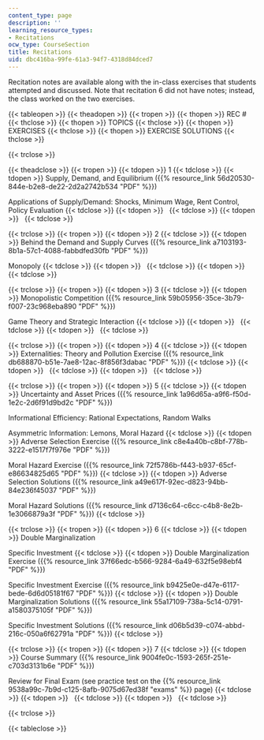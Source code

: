 ```yaml
---
content_type: page
description: ''
learning_resource_types:
- Recitations
ocw_type: CourseSection
title: Recitations
uid: dbc416ba-99fe-61a3-94f7-4318d84dced7
---
```


Recitation notes are available along with the in-class exercises that students attempted and discussed. Note that recitation 6 did not have notes; instead, the class worked on the two exercises.

{{< tableopen >}}
{{< theadopen >}}
{{< tropen >}}
{{< thopen >}}
REC #
{{< thclose >}}
{{< thopen >}}
TOPICS
{{< thclose >}}
{{< thopen >}}
EXERCISES
{{< thclose >}}
{{< thopen >}}
EXERCISE SOLUTIONS
{{< thclose >}}

{{< trclose >}}

{{< theadclose >}}
{{< tropen >}}
{{< tdopen >}}
1
{{< tdclose >}}
{{< tdopen >}}
Supply, Demand, and Equilibrium ({{% resource_link 56d20530-844e-b2e8-de22-2d2a2742b534 "PDF" %}})  
  
Applications of Supply/Demand: Shocks, Minimum Wage, Rent Control, Policy Evaluation
{{< tdclose >}}
{{< tdopen >}}
 
{{< tdclose >}}
{{< tdopen >}}
 
{{< tdclose >}}

{{< trclose >}}
{{< tropen >}}
{{< tdopen >}}
2
{{< tdclose >}}
{{< tdopen >}}
Behind the Demand and Supply Curves ({{% resource_link a7103193-8b1a-57c1-4088-fabbdfed30fb "PDF" %}})  
  
Monopoly
{{< tdclose >}}
{{< tdopen >}}
 
{{< tdclose >}}
{{< tdopen >}}
 
{{< tdclose >}}

{{< trclose >}}
{{< tropen >}}
{{< tdopen >}}
3
{{< tdclose >}}
{{< tdopen >}}
Monopolistic Competition ({{% resource_link 59b05956-35ce-3b79-f007-23c968eba890 "PDF" %}})  
  
Game Theory and Strategic Interaction
{{< tdclose >}}
{{< tdopen >}}
 
{{< tdclose >}}
{{< tdopen >}}
 
{{< tdclose >}}

{{< trclose >}}
{{< tropen >}}
{{< tdopen >}}
4
{{< tdclose >}}
{{< tdopen >}}
Externalities: Theory and Pollution Exercise ({{% resource_link db688870-b51e-7ae8-12ac-8f856f3dabac "PDF" %}})
{{< tdclose >}}
{{< tdopen >}}
 
{{< tdclose >}}
{{< tdopen >}}
 
{{< tdclose >}}

{{< trclose >}}
{{< tropen >}}
{{< tdopen >}}
5
{{< tdclose >}}
{{< tdopen >}}
Uncertainty and Asset Prices ({{% resource_link 1a96d65a-a9f6-f50d-1e2c-2d6f91d9bd2c "PDF" %}})  
  
Informational Efficiency: Rational Expectations, Random Walks  
  
Asymmetric Information: Lemons, Moral Hazard
{{< tdclose >}}
{{< tdopen >}}
Adverse Selection Exercise ({{% resource_link c8e4a40b-c8bf-778b-3222-e1517f7f976e "PDF" %}})  
  
Moral Hazard Exercise ({{% resource_link 72f5786b-f443-b937-65cf-e86634825d65 "PDF" %}})
{{< tdclose >}}
{{< tdopen >}}
Adverse Selection Solutions ({{% resource_link a49e617f-92ec-d823-94bb-84e236f45037 "PDF" %}})  
  
Moral Hazard Solutions ({{% resource_link d7136c64-c6cc-c4b8-8e2b-1e3066879a3f "PDF" %}})
{{< tdclose >}}

{{< trclose >}}
{{< tropen >}}
{{< tdopen >}}
6
{{< tdclose >}}
{{< tdopen >}}
Double Marginalization  
  
Specific Investment
{{< tdclose >}}
{{< tdopen >}}
Double Marginalization Exercise ({{% resource_link 37f66edc-b566-9284-6a49-632f5e98ebf4 "PDF" %}})  
  
Specific Investment Exercise ({{% resource_link b9425e0e-d47e-6117-bede-6d6d05181f67 "PDF" %}})
{{< tdclose >}}
{{< tdopen >}}
Double Marginalization Solutions ({{% resource_link 55a17109-738a-5c14-0791-a1580375105f "PDF" %}})  
  
Specific Investment Solutions ({{% resource_link d06b5d39-c074-abbd-216c-050a6f62791a "PDF" %}})
{{< tdclose >}}

{{< trclose >}}
{{< tropen >}}
{{< tdopen >}}
7
{{< tdclose >}}
{{< tdopen >}}
Course Summary ({{% resource_link 9004fe0c-1593-265f-251e-c703d3131b6e "PDF" %}})  
  
Review for Final Exam (see practice test on the {{% resource_link 9538a99c-7b9d-c125-8afb-9075d67ed38f "exams" %}} page)
{{< tdclose >}}
{{< tdopen >}}
 
{{< tdclose >}}
{{< tdopen >}}
 
{{< tdclose >}}

{{< trclose >}}

{{< tableclose >}}